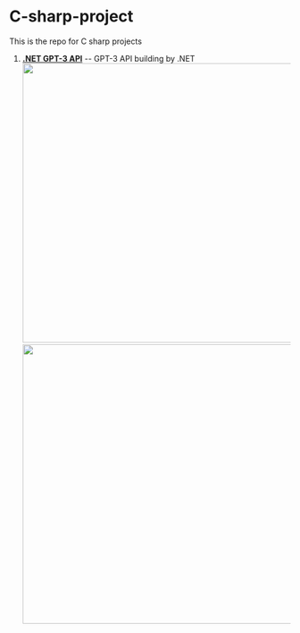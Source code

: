 # C-sharp-project
This is the repo for C sharp projects

1. [**.NET GPT-3 API**](https://github.com/JackieMJQ/HTML-and-CSS-projects/tree/main/Table_Tennis_Shop) -- 
GPT-3 API building by .NET<br>
<img width="500" src="https://github.com/JackieMJQ/C-sharp-project/assets/97369797/5430dba4-4d12-4b5b-af21-659f026b2b24"><br>
    <img width="500" src="https://github.com/JackieMJQ/C-sharp-project/assets/97369797/95a3354d-b47d-41fb-a073-208db0794e43">
